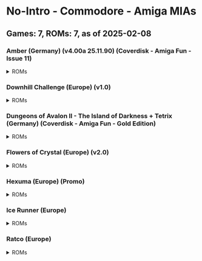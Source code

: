 # No-Intro - Commodore - Amiga MIAs
## Games: 7, ROMs: 7, as of 2025-02-08
### Amber (Germany) (v4.00a 25.11.90) (Coverdisk - Amiga Fun - Issue 11)
<details>
<summary>ROMs</summary>

- Amber (Germany) (v4.00a 25.11.90) (Coverdisk - Amiga Fun - Issue 11).ipf, CRC: 3b48cfa0
</details>

### Downhill Challenge (Europe) (v1.0)
<details>
<summary>ROMs</summary>

- Downhill Challenge (Europe) (v1.0).ipf, CRC: bcd964a1
</details>

### Dungeons of Avalon II - The Island of Darkness + Tetrix (Germany) (Coverdisk - Amiga Fun - Gold Edition)
<details>
<summary>ROMs</summary>

- Dungeons of Avalon II - The Island of Darkness + Tetrix (Germany) (Coverdisk - Amiga Fun - Gold Edition).ipf, CRC: fe2ea19c
</details>

### Flowers of Crystal (Europe) (v2.0)
<details>
<summary>ROMs</summary>

- Flowers of Crystal (Europe) (v2.0).ipf, CRC: 412c33aa
</details>

### Hexuma (Europe) (Promo)
<details>
<summary>ROMs</summary>

- Hexuma (Europe) (Promo).ipf, CRC: cd3711bb
</details>

### Ice Runner (Europe)
<details>
<summary>ROMs</summary>

- Ice Runner (Europe).ipf, CRC: f1d6027e
</details>

### Ratco (Europe)
<details>
<summary>ROMs</summary>

- Ratco (Europe).ipf, CRC: 7b6ffa45
</details>

